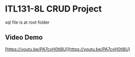 # ITL131-8L CRUD Project

sql file is at root folder

## Video Demo
[https://youtu.be/PA7cvH0tl8U](https://youtu.be/PA7cvH0tl8U)
